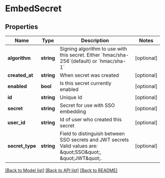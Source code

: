 # EmbedSecret

## Properties
Name | Type | Description | Notes
------------ | ------------- | ------------- | -------------
**algorithm** | **string** | Signing algorithm to use with this secret. Either &#x60;hmac/sha-256&#x60;(default) or &#x60;hmac/sha-1&#x60; | [optional] 
**created_at** | **string** | When secret was created | [optional] 
**enabled** | **bool** | Is this secret currently enabled | [optional] 
**id** | **string** | Unique Id | [optional] 
**secret** | **string** | Secret for use with SSO embedding | [optional] 
**user_id** | **string** | Id of user who created this secret | [optional] 
**secret_type** | **string** | Field to distinguish between SSO secrets and JWT secrets Valid values are: \&quot;SSO\&quot;, \&quot;JWT\&quot;. | [optional] 

[[Back to Model list]](../README.md#documentation-for-models) [[Back to API list]](../README.md#documentation-for-api-endpoints) [[Back to README]](../README.md)


